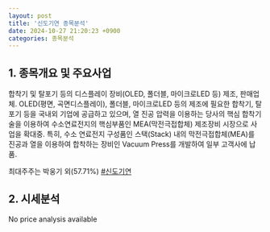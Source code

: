 ```yaml
---
layout: post
title: '신도기연 종목분석'
date: 2024-10-27 21:20:23 +0900
categories: 종목분석
---
```


## 1. 종목개요 및 주요사업

합착기 및 탈포기 등의 디스플레이 장비(OLED, 폴더블, 마이크로LED 등) 제조, 판매업체. OLED(평면, 곡면디스플레이), 폴더블, 마이크로LED 등의 제조에 필요한 합착기, 탈포기 등을 국내외 기업에 공급하고 있으며, 열 진공 압력을 이용하는 당사의 핵심 합착기술을 이용하여 수소연료전지의 핵심부품인 MEA(막전극접합체) 제조장비 시장으로 사업을 확대중. 특히, 수소 연료전지 구성품인 스택(Stack) 내의 막전극접합체(MEA)를 진공과 열을 이용하여 합착하는 장비인 Vacuum Press를 개발하여 일부 고객사에 납품.

최대주주는 박웅기 외(57.71%)
[#신도기연](#)

## 2. 시세분석

No price analysis available
